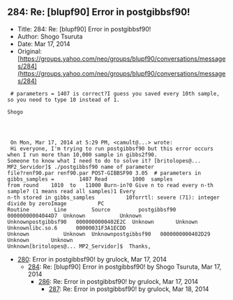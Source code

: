 ## 284: Re: [blupf90] Error in postgibbsf90!

- Title: 284: Re: [blupf90] Error in postgibbsf90!
- Author: Shogo Tsuruta
- Date: Mar 17, 2014
- Original: [https://groups.yahoo.com/neo/groups/blupf90/conversations/messages/284](https://groups.yahoo.com/neo/groups/blupf90/conversations/messages/284)

```
 # parameters = 1407 is correct?I guess you saved every 10th sample, so you need to type 10 instead of 1.

Shogo




 On Mon, Mar 17, 2014 at 5:29 PM, <camult@...> wrote:
 Hi everyone, I'm trying to run postgibbsf90 but this error occurs when I run more than 10,000 sample in gibbs2f90.
Someone to know what I need to do to solve it? [britolopes@... MP2_Servidor]$ ./postgibbsf90 name of parameter
file?renf90.par renf90.par POST-GIBBSF90 3.05  # parameters in gibbs_samples =	      1407 Read        1000  samples
from round	  1010	to	 11000 Burn-in?0 Give n to read every n-th sample? (1 means read all samples)1 Every
n-th stored in gibbs_samples	      10forrtl: severe (71): integer divide by zeroImage	      PC	       
Routine 	   Line        Source		  postgibbsf90	     00000000004044D7  Unknown		     Unknown 
Unknownpostgibbsf90	  0000000000402E2C  Unknown		  Unknown  Unknownlibc.so.6	     00000031F3A1ECDD 
Unknown 	      Unknown  Unknownpostgibbsf90	 0000000000402D29  Unknown		 Unknown 
Unknown[britolopes@... MP2_Servidor]$  Thanks,
```

- [280](0280.md): Error in postgibbsf90! by grulock, Mar 17, 2014
    - [284](0284.md): Re: [blupf90] Error in postgibbsf90! by Shogo Tsuruta, Mar 17, 2014
        - [286](0286.md): Re: Error in postgibbsf90! by grulock, Mar 17, 2014
            - [287](0287.md): Re: Error in postgibbsf90! by grulock, Mar 18, 2014

